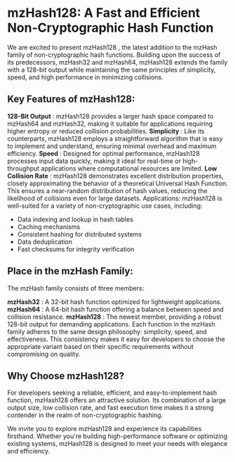 
# mzHash128: A Fast and Efficient Non-Cryptographic Hash Function
We are excited to present mzHash128 , the latest addition to the mzHash family of non-cryptographic hash functions. Building upon the success of its predecessors, mzHash32 and mzHash64, mzHash128 extends the family with a 128-bit output while maintaining the same principles of simplicity, speed, and high performance in minimizing collisions.

## Key Features of mzHash128:
**128-Bit Output** : mzHash128 provides a larger hash space compared to mzHash64 and mzHash32, making it suitable for applications requiring higher entropy or reduced collision probabilities.
**Simplicity** : Like its counterparts, mzHash128 employs a straightforward algorithm that is easy to implement and understand, ensuring minimal overhead and maximum efficiency.
**Speed** : Designed for optimal performance, mzHash128 processes input data quickly, making it ideal for real-time or high-throughput applications where computational resources are limited.
**Low Collision Rate** : mzHash128 demonstrates excellent distribution properties, closely approximating the behavior of a theoretical Universal Hash Function. This ensures a near-random distribution of hash values, reducing the likelihood of collisions even for large datasets.
Applications:
mzHash128 is well-suited for a variety of non-cryptographic use cases, including:

- Data indexing and lookup in hash tables
- Caching mechanisms
- Consistent hashing for distributed systems
- Data deduplication
- Fast checksums for integrity verification

## Place in the mzHash Family:
The mzHash family consists of three members:

**mzHash32** : A 32-bit hash function optimized for lightweight applications.
**mzHash64** : A 64-bit hash function offering a balance between speed and collision resistance.
**mzHash128** : The newest member, providing a robust 128-bit output for demanding applications.
Each function in the mzHash family adheres to the same design philosophy: simplicity, speed, and effectiveness. This consistency makes it easy for developers to choose the appropriate variant based on their specific requirements without compromising on quality.

## Why Choose mzHash128?
For developers seeking a reliable, efficient, and easy-to-implement hash function, mzHash128 offers an attractive solution. Its combination of a large output size, low collision rate, and fast execution time makes it a strong contender in the realm of non-cryptographic hashing.

We invite you to explore mzHash128 and experience its capabilities firsthand. Whether you're building high-performance software or optimizing existing systems, mzHash128 is designed to meet your needs with elegance and efficiency.
